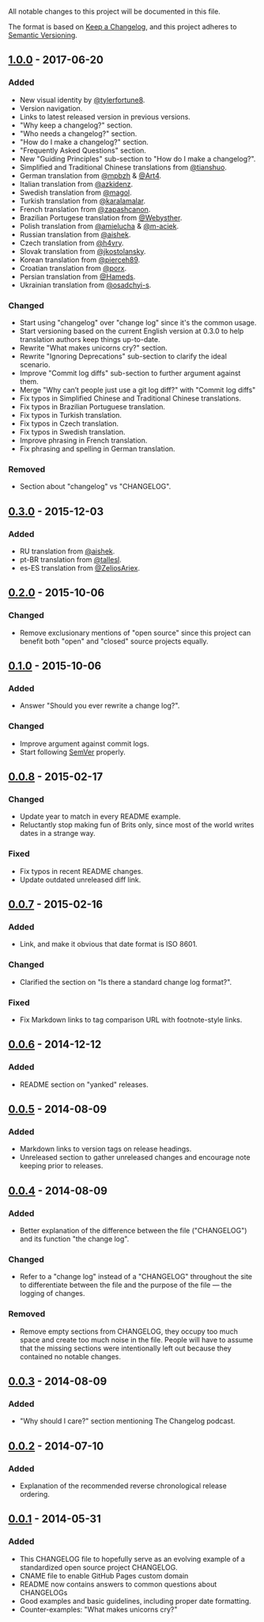 All notable changes to this project will be documented in this file.

The format is based on [Keep a Changelog](https://keepachangelog.com/en/1.0.0/),
and this project adheres to [Semantic Versioning](https://semver.org/spec/v2.0.0.html).

## [1.0.0] - 2017-06-20

### Added

-   New visual identity by [@tylerfortune8](https://github.com/tylerfortune8).
-   Version navigation.
-   Links to latest released version in previous versions.
-   "Why keep a changelog?" section.
-   "Who needs a changelog?" section.
-   "How do I make a changelog?" section.
-   "Frequently Asked Questions" section.
-   New "Guiding Principles" sub-section to "How do I make a changelog?".
-   Simplified and Traditional Chinese translations from [@tianshuo](https://github.com/tianshuo).
-   German translation from [@mpbzh](https://github.com/mpbzh) & [@Art4](https://github.com/Art4).
-   Italian translation from [@azkidenz](https://github.com/azkidenz).
-   Swedish translation from [@magol](https://github.com/magol).
-   Turkish translation from [@karalamalar](https://github.com/karalamalar).
-   French translation from [@zapashcanon](https://github.com/zapashcanon).
-   Brazilian Portugese translation from [@Webysther](https://github.com/Webysther).
-   Polish translation from [@amielucha](https://github.com/amielucha) & [@m-aciek](https://github.com/m-aciek).
-   Russian translation from [@aishek](https://github.com/aishek).
-   Czech translation from [@h4vry](https://github.com/h4vry).
-   Slovak translation from [@jkostolansky](https://github.com/jkostolansky).
-   Korean translation from [@pierceh89](https://github.com/pierceh89).
-   Croatian translation from [@porx](https://github.com/porx).
-   Persian translation from [@Hameds](https://github.com/Hameds).
-   Ukrainian translation from [@osadchyi-s](https://github.com/osadchyi-s).

### Changed

-   Start using "changelog" over "change log" since it's the common usage.
-   Start versioning based on the current English version at 0.3.0 to help
    translation authors keep things up-to-date.
-   Rewrite "What makes unicorns cry?" section.
-   Rewrite "Ignoring Deprecations" sub-section to clarify the ideal
    scenario.
-   Improve "Commit log diffs" sub-section to further argument against
    them.
-   Merge "Why can’t people just use a git log diff?" with "Commit log
    diffs"
-   Fix typos in Simplified Chinese and Traditional Chinese translations.
-   Fix typos in Brazilian Portuguese translation.
-   Fix typos in Turkish translation.
-   Fix typos in Czech translation.
-   Fix typos in Swedish translation.
-   Improve phrasing in French translation.
-   Fix phrasing and spelling in German translation.

### Removed

-   Section about "changelog" vs "CHANGELOG".

## [0.3.0] - 2015-12-03

### Added

-   RU translation from [@aishek](https://github.com/aishek).
-   pt-BR translation from [@tallesl](https://github.com/tallesl).
-   es-ES translation from [@ZeliosAriex](https://github.com/ZeliosAriex).

## [0.2.0] - 2015-10-06

### Changed

-   Remove exclusionary mentions of "open source" since this project can
    benefit both "open" and "closed" source projects equally.

## [0.1.0] - 2015-10-06

### Added

-   Answer "Should you ever rewrite a change log?".

### Changed

-   Improve argument against commit logs.
-   Start following [SemVer](https://semver.org) properly.

## [0.0.8] - 2015-02-17

### Changed

-   Update year to match in every README example.
-   Reluctantly stop making fun of Brits only, since most of the world
    writes dates in a strange way.

### Fixed

-   Fix typos in recent README changes.
-   Update outdated unreleased diff link.

## [0.0.7] - 2015-02-16

### Added

-   Link, and make it obvious that date format is ISO 8601.

### Changed

-   Clarified the section on "Is there a standard change log format?".

### Fixed

-   Fix Markdown links to tag comparison URL with footnote-style links.

## [0.0.6] - 2014-12-12

### Added

-   README section on "yanked" releases.

## [0.0.5] - 2014-08-09

### Added

-   Markdown links to version tags on release headings.
-   Unreleased section to gather unreleased changes and encourage note
    keeping prior to releases.

## [0.0.4] - 2014-08-09

### Added

-   Better explanation of the difference between the file ("CHANGELOG")
    and its function "the change log".

### Changed

-   Refer to a "change log" instead of a "CHANGELOG" throughout the site
    to differentiate between the file and the purpose of the file — the
    logging of changes.

### Removed

-   Remove empty sections from CHANGELOG, they occupy too much space and
    create too much noise in the file. People will have to assume that the
    missing sections were intentionally left out because they contained no
    notable changes.

## [0.0.3] - 2014-08-09

### Added

-   "Why should I care?" section mentioning The Changelog podcast.

## [0.0.2] - 2014-07-10

### Added

-   Explanation of the recommended reverse chronological release ordering.

## [0.0.1] - 2014-05-31

### Added

-   This CHANGELOG file to hopefully serve as an evolving example of a
    standardized open source project CHANGELOG.
-   CNAME file to enable GitHub Pages custom domain
-   README now contains answers to common questions about CHANGELOGs
-   Good examples and basic guidelines, including proper date formatting.
-   Counter-examples: "What makes unicorns cry?"

[unreleased]: https://github.com/olivierlacan/keep-a-changelog/compare/v1.0.0...HEAD
[1.0.0]: https://github.com/olivierlacan/keep-a-changelog/compare/v0.3.0...v1.0.0
[0.3.0]: https://github.com/olivierlacan/keep-a-changelog/compare/v0.2.0...v0.3.0
[0.2.0]: https://github.com/olivierlacan/keep-a-changelog/compare/v0.1.0...v0.2.0
[0.1.0]: https://github.com/olivierlacan/keep-a-changelog/compare/v0.0.8...v0.1.0
[0.0.8]: https://github.com/olivierlacan/keep-a-changelog/compare/v0.0.7...v0.0.8
[0.0.7]: https://github.com/olivierlacan/keep-a-changelog/compare/v0.0.6...v0.0.7
[0.0.6]: https://github.com/olivierlacan/keep-a-changelog/compare/v0.0.5...v0.0.6
[0.0.5]: https://github.com/olivierlacan/keep-a-changelog/compare/v0.0.4...v0.0.5
[0.0.4]: https://github.com/olivierlacan/keep-a-changelog/compare/v0.0.3...v0.0.4
[0.0.3]: https://github.com/olivierlacan/keep-a-changelog/compare/v0.0.2...v0.0.3
[0.0.2]: https://github.com/olivierlacan/keep-a-changelog/compare/v0.0.1...v0.0.2
[0.0.1]: https://github.com/olivierlacan/keep-a-changelog/releases/tag/v0.0.1
